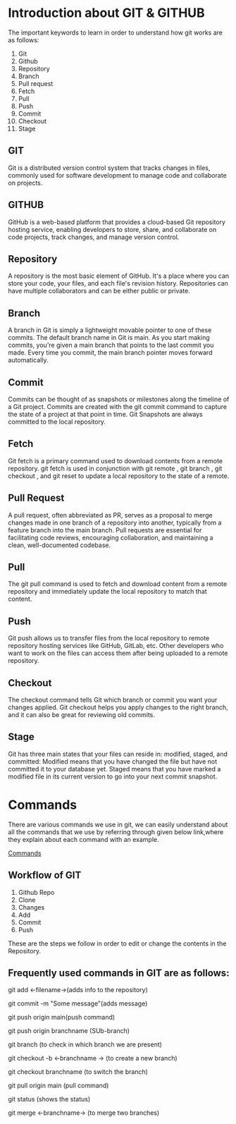 # Introduction about GIT & GITHUB

The important keywords to learn in order to understand how git works are as follows:

1. Git
2. Github
3. Repository
4. Branch
5. Pull request
6. Fetch
7. Pull
8. Push
9. Commit
10. Checkout
11. Stage

## GIT

Git is a distributed version control system that tracks changes in files, commonly used for software development to manage code and collaborate on projects.

## GITHUB

GitHub is a web-based platform that provides a cloud-based Git repository hosting service, enabling developers to store, share, and collaborate on code projects, track changes, and manage version control.

## Repository

A repository is the most basic element of GitHub. It's a place where you can store your code, your files, and each file's revision history. Repositories can have multiple collaborators and can be either public or private.

## Branch

A branch in Git is simply a lightweight movable pointer to one of these commits. The default branch name in Git is main. As you start making commits, you're given a main branch that points to the last commit you made. Every time you commit, the main branch pointer moves forward automatically.

## Commit

Commits can be thought of as snapshots or milestones along the timeline of a Git project. Commits are created with the git commit command to capture the state of a project at that point in time. Git Snapshots are always committed to the local repository.

## Fetch

Git fetch is a primary command used to download contents from a remote repository. git fetch is used in conjunction with git remote , git branch , git checkout , and git reset to update a local repository to the state of a remote.

## Pull Request

A pull request, often abbreviated as PR, serves as a proposal to merge changes made in one branch of a repository into another, typically from a feature branch into the main branch. Pull requests are essential for facilitating code reviews, encouraging collaboration, and maintaining a clean, well-documented codebase.

## Pull

The git pull command is used to fetch and download content from a remote repository and immediately update the local repository to match that content.

## Push

Git push allows us to transfer files from the local repository to remote repository hosting services like GitHub, GitLab, etc. Other developers who want to work on the files can access them after being uploaded to a remote repository.

## Checkout

The checkout command tells Git which branch or commit you want your changes applied. Git checkout helps you apply changes to the right branch, and it can also be great for reviewing old commits.

## Stage

Git has three main states that your files can reside in: modified, staged, and committed: Modified means that you have changed the file but have not committed it to your database yet. Staged means that you have marked a modified file in its current version to go into your next commit snapshot.

# Commands

There are various commands we use in git, we can easily understand about all the commands that we use by referring through given below link,where they explain about each command with an example.

[Commands](https://www.youtube.com/watch?v=Ez8F0nW6S-w&t=3677s)

## Workflow of GIT

1. Github Repo
2. Clone
3. Changes
4. Add
5. Commit
6. Push
  
These are the steps we follow in order to edit or change the contents in the Repository.

## Frequently used commands in GIT are as follows:

git add <-filename->(adds info to the repository)

git commit -m "Some message"(adds message)

git push origin main(push command)

git push origin branchname (SUb-branch)

git branch (to check in which branch we are present)

git checkout -b <-branchname -> (to create a new branch)

git checkout branchname (to switch the branch)

git pull origin main (pull command)

git status (shows the status)

git merge <-branchname-> (to merge two branches)